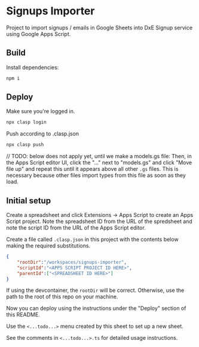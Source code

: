 # Signups Importer

Project to import signups / emails in Google Sheets into DxE Signup service using Google Apps Script.

## Build

Install dependencies:

```bash
npm i
```

## Deploy

Make sure you're logged in.

```bash
npx clasp login
```

Push according to .clasp.json

```bash
npx clasp push
```

// TODO: below does not apply yet, until we make a models.gs file:
Then, in the Apps Script editor UI, click the "..." next to "models.gs" and
click "Move file up" and repeat this until it appears above all other `.gs`
files. This is necessary because other files import types from this file as
soon as they load.

## Initial setup

Create a spreadsheet and click Extensions -> Apps Script to create an
Apps Script project. Note the spreadsheet ID from the URL of the spredsheet
and note the script ID from the URL of the Apps Script editor.

Create a file called `.clasp.json` in this project with the contents below making
the required substitutions.

```json
{
    "rootDir":"/workspaces/signups-importer",
    "scriptId":"<APPS SCRIPT PROJECT ID HERE>",
    "parentId":["<SPREADSHEET ID HERE>"]
}
```

If using the devcontainer, the `rootDir` will be correct. Otherwise, use
the path to the root of this repo on your machine.

Now you can deploy using the instructions under the "Deploy" section of this
README.

Use the `<...todo...>` menu created by this sheet to set up a new sheet.

See the comments in `<...todo...>.ts` for detailed usage instructions.
